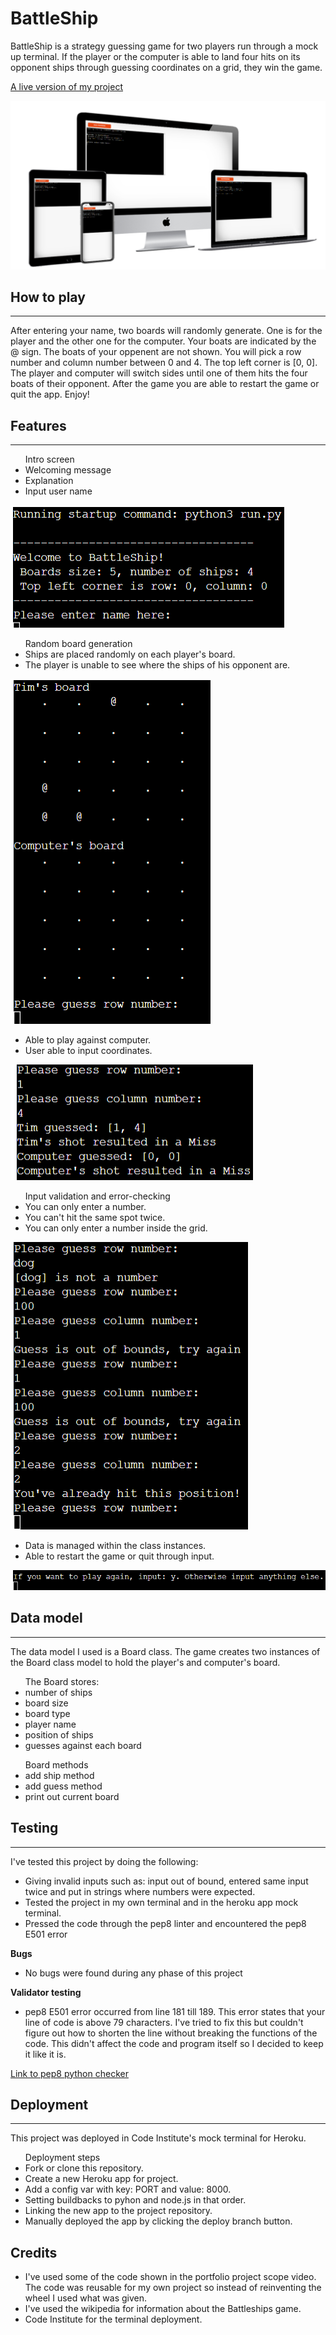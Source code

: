 # BattleShip

BattleShip is a strategy guessing game for two players run through a mock up terminal. 
If the player or the computer is able to land four hits on its opponent ships through guessing coordinates on a grid, they win the game. 

[A live version of my project](https://battles-ship.herokuapp.com/)

![Image of multiple screen sizes](images/rimages/multi%20devices.png)
## How to play
<hr>
After entering your name, two boards will randomly generate. One is for the player and the other one for the computer. Your boats are indicated by the @ sign. The boats of your oppenent are not shown. You will pick a row number and column number between 0 and 4. The top left corner is [0, 0]. The player and computer will switch sides until one of them hits the four boats of their opponent. After the game you are able to restart the game or quit the app. Enjoy!

## Features
<hr>
<ul> Intro screen
    <li> Welcoming message</li>
    <li> Explanation</li>
    <li> Input user name</li>
</ul>

![Image of intro screen](images/rimages/intro%20screen.png)

<ul> Random board generation
    <li> Ships are placed randomly on each player's board.</li>
    <li> The player is unable to see where the ships of his opponent are.</li>
</ul>

![Image of the generated boards](images/rimages/boards.png)

<ul>
    <li>Able to play against computer.</li>
    <li>User able to input coordinates.</li>
</ul>

![Image of the guesses](images/rimages/guesses.png)

<ul> Input validation and error-checking
    <li> You can only enter a number.</li>
    <li> You can't hit the same spot twice.</li>
    <li> You can only enter a number inside the grid.</li>
</ul>

![Image of the input validation and error-checking](images/rimages/input%20validation.png)

<ul>
    <li> Data is managed within the class instances.</li>
    <li> Able to restart the game or quit through input.</li>
</ul>

![Image of continue or quit option](images/rimages/quit%20or%20continue.png)

## Data model
<hr>
The data model I used is a Board class. The game creates two instances of the Board class model to hold the player's and computer's board.
<ul> The Board stores:
    <li> number of ships</li>
    <li> board size</li>
    <li> board type</li>
    <li> player name</li>
    <li> position of ships</li>
    <li> guesses against each board</li>
</ul>

<ul> Board methods
    <li> add ship method</li>
    <li> add guess method</li>
    <li> print out current board</li>
</ul>

## Testing
<hr>
I've tested this project by doing the following:
<ul>
    <li> Giving invalid inputs such as: input out of bound, entered same input twice and put in strings where numbers were expected.</li>
    <li> Tested the project in my own terminal and in the heroku app mock terminal.</li>
    <li> Pressed the code through the pep8 linter and encountered the pep8 E501 error</li>
</ul>

<strong>Bugs</strong>
<ul>
    <li> No bugs were found during any phase of this project</li>
</ul>

<strong>Validator testing</strong>
<ul>
    <li> pep8 E501 error occurred from line 181 till 189. This error states that your line of code is above 79 characters. I've tried to fix this but couldn't figure out how to shorten the line without breaking the functions of the code. This didn't affect the code and program itself so I decided to keep it like it is.</li>
</ul>

[Link to pep8 python checker](http://pep8online.com/)

## Deployment
<hr>
This project was deployed in Code Institute's mock terminal for Heroku.

<ul> Deployment steps
    <li> Fork or clone this repository.</li>
    <li> Create a new Heroku app for project.</li>
    <li> Add a config var with key: PORT and value: 8000.</li>
    <li> Setting buildbacks to pyhon and node.js in that order.</li>
    <li> Linking the new app to the project repository.</li>
    <li> Manually deployed the app by clicking the deploy branch button.</li>
</ul>

## Credits
<ul>
    <li> I've used some of the code shown in the portfolio project scope video. The code was reusable for my own project so instead of reinventing the wheel I used what was given.</li>
    <li> I've used the wikipedia for information about the Battleships game.</li>
    <li> Code Institute for the terminal deployment.</li>



